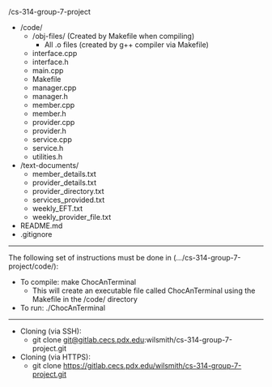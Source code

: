 /cs-314-group-7-project
- /code/
    - /obj-files/ (Created by Makefile when compiling)
        - All .o files (created by g++ compiler via Makefile)
    - interface.cpp
    - interface.h
    - main.cpp
    - Makefile
    - manager.cpp
    - manager.h
    - member.cpp
    - member.h
    - provider.cpp
    - provider.h
    - service.cpp
    - service.h
    - utilities.h
- /text-documents/
    - member_details.txt
    - provider_details.txt
    - provider_directory.txt
    - services_provided.txt
    - weekly_EFT.txt
    - weekly_provider_file.txt
- README.md
- .gitignore

-------------------
The following set of instructions must be done in (.../cs-314-group-7-project/code/):
- To compile: make ChocAnTerminal
    - This will create an executable file called ChocAnTerminal using the Makefile in the /code/ directory
- To run: ./ChocAnTerminal
-------------------

- Cloning (via SSH):
    - git clone git@gitlab.cecs.pdx.edu:wilsmith/cs-314-group-7-project.git
- Cloning (via HTTPS):
    - git clone https://gitlab.cecs.pdx.edu/wilsmith/cs-314-group-7-project.git
